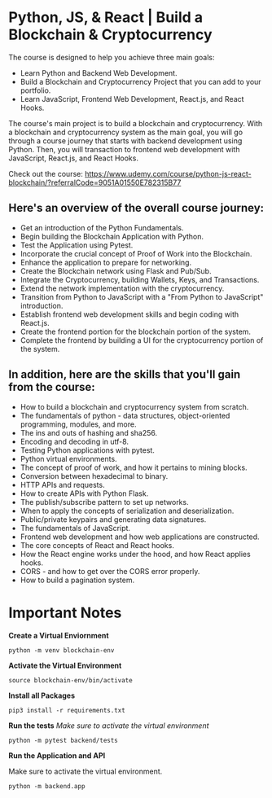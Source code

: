# Python, JS, & React | Build a Blockchain & Cryptocurrency

The course is designed to help you achieve three main goals:

* Learn Python and Backend Web Development.
* Build a Blockchain and Cryptocurrency Project that you can add to your portfolio.
* Learn JavaScript, Frontend Web Development, React.js, and React Hooks.

The course's main project is to build a blockchain and cryptocurrency. With a blockchain and cryptocurrency system as the main goal, you will go through a course journey that starts with backend development using Python. Then, you will transaction to frontend web development with JavaScript, React.js, and React Hooks.

Check out the course: https://www.udemy.com/course/python-js-react-blockchain/?referralCode=9051A01550E782315B77

## Here's an overview of the overall course journey:

* Get an introduction of the Python Fundamentals.
* Begin building the Blockchain Application with Python.
* Test the Application using Pytest.
* Incorporate the crucial concept of Proof of Work into the Blockchain.
* Enhance the application to prepare for networking.
* Create the Blockchain network using Flask and Pub/Sub.
* Integrate the Cryptocurrency, building Wallets, Keys, and Transactions.
* Extend the network implementation with the cryptocurrency.
* Transition from Python to JavaScript with a "From Python to JavaScript" introduction.
* Establish frontend web development skills and begin coding with React.js.
* Create the frontend portion for the blockchain portion of the system.
* Complete the frontend by building a UI for the cryptocurrency portion of the system.

## In addition, here are the skills that you'll gain from the course:

* How to build a blockchain and cryptocurrency system from scratch.
* The fundamentals of python - data structures, object-oriented programming, modules, and more.
* The ins and outs of hashing and sha256.
* Encoding and decoding in utf-8.
* Testing Python applications with pytest.
* Python virtual environments.
* The concept of proof of work, and how it pertains to mining blocks.
* Conversion between hexadecimal to binary.
* HTTP APIs and requests.
* How to create APIs with Python Flask.
* The publish/subscribe pattern to set up networks.
* When to apply the concepts of serialization and deserialization.
* Public/private keypairs and generating data signatures.
* The fundamentals of JavaScript.
* Frontend web development and how web applications are constructed.
* The core concepts of React and React hooks.
* How the React engine works under the hood, and how React applies hooks.
* CORS - and how to get over the CORS error properly.
* How to build a pagination system.

# Important Notes

**Create a Virtual Enviornment**
```
python -m venv blockchain-env
```
**Activate the Virtual Environment**
```
source blockchain-env/bin/activate
```
**Install all Packages**
```
pip3 install -r requirements.txt
```
**Run the tests** *Make sure to activate the virtual environment*
```
python -m pytest backend/tests
```

**Run the Application and API**

Make sure to activate the virtual environment.

```
python -m backend.app
```